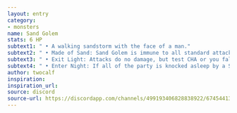 ```yaml
---
layout: entry
category:
- monsters 
name: Sand Golem
stats: 6 HP
subtext1: " • A walking sandstorm with the face of a man."
subtext2: " • Made of Sand: Sand Golem is immune to all standard attacks but takes d6 damage per bucket of liquid poured on it. High heat causes it to glass up, freezing it in place until it passes a STR test."
subtext3: " • Exit Light: Attacks do no damage, but test CHA or you fall asleep. Sleeping characters can be awoken with loud noises or a hearty slap (an unarmed attack)."
subtext4: " • Enter Night: If all of the party is knocked asleep by a Sand Golem they are transported to a shared dream. To reawake, the PCs must escape the dream."
author: twocalf
inspiration: 
inspiration_url: 
source: discord
source-url: https://discordapp.com/channels/499193406828838922/674544134798966806/722319134481973298
---
```

